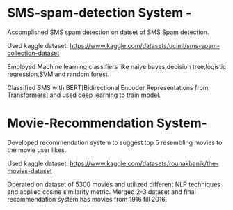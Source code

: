 # SMS-spam-detection System -
Accomplished SMS spam detection on datset of SMS Spam detection.

Used kaggle dataset: https://www.kaggle.com/datasets/uciml/sms-spam-collection-dataset

Employed Machine learning classifiers like naive bayes,decision tree,logistic regression,SVM and random forest. 

Classified SMS with BERT[Bidirectional Encoder Representations from Transformers] and used deep learning to train model.


# Movie-Recommendation System-
Developed recommendation system to suggest top 5 resembling movies to the movie user
likes. 

Used kaggle dataset: https://www.kaggle.com/datasets/rounakbanik/the-movies-dataset

Operated on dataset of 5300 movies and utilized different NLP techniques and applied cosine similarity metric.
Merged 2-3 dataset and final recommendation system has movies from 1916 till 2016.
